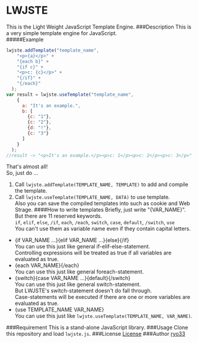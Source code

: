 # LWJSTE
This is the Light Weight JavaScript Template Engine.
###Description
This is a very simple template engine for JavaScript.  
#####Example
```javascript
lwjste.addTemplate("template_name",
    "<p>{a}</p>" +
    "{each b}" +
    "{if c}" +
    "<p>c: {c}</p>" +
    "{/if}" +
    "{/each}"
  );
var result = lwjste.useTemplate("template_name",
    {
      a: "It's an example.",
      b: [
        {c: "1"},
        {c: "2"},
        {d: "!"},
        {c: "3"}
      ]
    }
  );
//result -> "<p>It's an example.</p><p>c: 1</p><p>c: 2</p><p>c: 3</p>"
```
That's almost all!  
So, just do ...  
1. Call `lwjste.addTemplate(TEMPLATE_NAME, TEMPLATE)` to add and compile the template.  
2. Call `lwjste.useTemplate(TEMPLATE_NAME, DATA)` to use template.  
Also you can save the compiled templates into such as cookie and Web Strage.
####How to write templates
Briefly, just write "{VAR_NAME}".  
But there are 11 reserved keywords.  
`if`, `elif`, `else`, `/if`, `each`, `/each`, `switch`, `case`, `default`, `/switch`, `use`  
You can't use them as variable name even if they contain capital letters.  
- {if VAR_NAME ...}{elif VAR_NAME ...}{else}{/if}  
You can use this just like general if-elif-else-statement.  
Controlling expressions will be treated as true if all variables are evaluated as true.  
- {each VAR_NAME}{/each}  
You can use this just like general foreach-statement.  
- {switch}{case VAR_NAME ...}{default}{/switch}  
You can use this just like general switch-statement.  
But LWJSTE's switch-statement doesn't do fall through.  
Case-statements will be executed if there are one or more variables are evaluated as true.  
- {use TEMPLATE_NAME VAR_NAME}  
You can use this just like `lwjste.useTemplate(TEMPLATE_NAME, VAR_NAME)`.  

###Requirement
This is a stand-alone JavaScript library.
###Usage
Clone this repository and load `lwjste.js`.
###License
  [License](LICENSE)
###Author
  [ryo33](https://github.com/ryo33/ "ryo33's github page")
